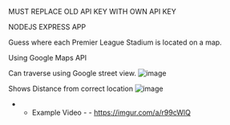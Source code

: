 MUST REPLACE OLD API KEY WITH OWN API KEY

NODEJS EXPRESS APP 

Guess where each Premier League Stadium is located on a map.

Using Google Maps API

Can traverse using Google street view.
![image](https://github.com/user-attachments/assets/6136c4a6-6090-44e4-bc11-70c7199c8516)


Shows Distance from correct location
![image](https://github.com/user-attachments/assets/87d9b8ba-bc9e-4995-a42a-42841901402c)


- - Example Video - -
https://imgur.com/a/r99cWlQ
